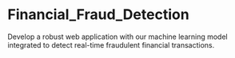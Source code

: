 # Financial_Fraud_Detection
Develop a robust web application with our machine learning model integrated to detect real-time fraudulent financial transactions.
